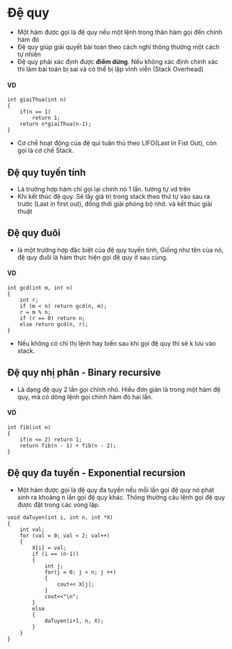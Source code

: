 # Đệ quy
 - Một hàm được gọi là đệ quy nếu một lệnh trong thân hàm gọi đến chính hàm đó
 - Đệ quy giúp giải quyết bài toán theo cách nghĩ thông thường một cách tự nhiên
 - Đệ quy phải xác định được **điểm dừng**. Nếu không xác định chính xác thì làm bài toán bị sai và có thể bị lặp vĩnh viễn (Stack Overhead)

#### VD
```
int giaiThua(int n)
{
    if(n == 1) 
        return 1;
    return n*giaiThua(n-1);
}
```

 - Cơ chế hoạt động của đệ qui tuân thủ theo LIFO(Last In Fist Out), còn gọi là cơ chế Stack.
 
## Đệ quy tuyến tính
 - Là trường hợp hàm chỉ gọi lại chính nó 1 lần. tương tự vd trên
 - Khi kết thúc đệ quy. Sẽ lấy giá trị trong stack theo thứ tự vào sau ra trước (Last in first out), đồng thới giải phóng bộ nhớ. và kết thúc giải thuật

## Đệ quy đuôi
 - là một trường hợp đặc biệt của đệ quy tuyến tính, Giống như tên của nó, đệ quy đuôi là hàm thực hiện gọi đệ quy ở sau cùng. 
 #### VD
 ```
 int gcd(int m, int n)
 {
     int r;
     if (m < n) return gcd(n, m);
     r = m % n;
     if (r == 0) return n;
     else return gcd(n, r);
 }
 ```
 - Nếu không có chỉ thị lệnh hay biến sau khi gọi đệ quy thì sẽ k lưu vào stack.

## Đệ quy nhị phân - Binary recursive
- Là dạng đệ quy 2 lần gọi chính nhó. Hiểu đơn giản là trong một hàm đệ quy, mà có dòng lệnh gọi chính hàm đó hai lần.
#### VD
```
int fib(int n)
{
    if(n <= 2) return 1;
    return fib(n - 1) + fib(n - 2);
}
```

## Đệ quy đa tuyến - Exponential recursion
 - Một hàm được gọi là đệ quy đa tuyến nếu mỗi lần gọi đệ quy nó phát sinh ra khoảng n lần gọi đệ quy khác. Thông thường câu lệnh gọi đệ quy được đặt trong các vòng lặp.

```
void daTuyen(int i, int n, int *X)
{
    int val;    
    for (val = 0; val < 2; val++)
    {
        X[i] = val;
        if (i == (n-1))      
        {
            int j;
            for(j = 0; j < n; j ++)     
            {
                cout<< X[j];
            }
            cout<<"\n";
        }
        else          
        {
            daTuyen(i+1, n, X); 
        }
    }
}
```
